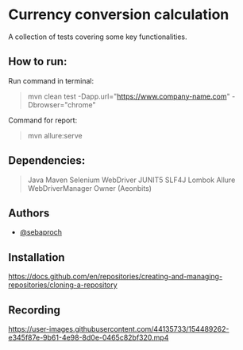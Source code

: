 # Currency conversion calculation

A collection of tests covering some key functionalities.

## How to run:
Run command in terminal:

> mvn clean test -Dapp.url="https://www.company-name.com" -Dbrowser="chrome"

Command for report:

>mvn allure:serve

## Dependencies:
> Java
> Maven
> Selenium WebDriver
> JUNIT5
> SLF4J
> Lombok
> Allure
> WebDriverManager
> Owner (Aeonbits)

## Authors

- [@sebaproch](https://www.github.com/sebaproch/CurrencyExchange)


## Installation

https://docs.github.com/en/repositories/creating-and-managing-repositories/cloning-a-repository

## Recording

https://user-images.githubusercontent.com/44135733/154489262-e345f87e-9b61-4e98-8d0e-0465c82bf320.mp4
